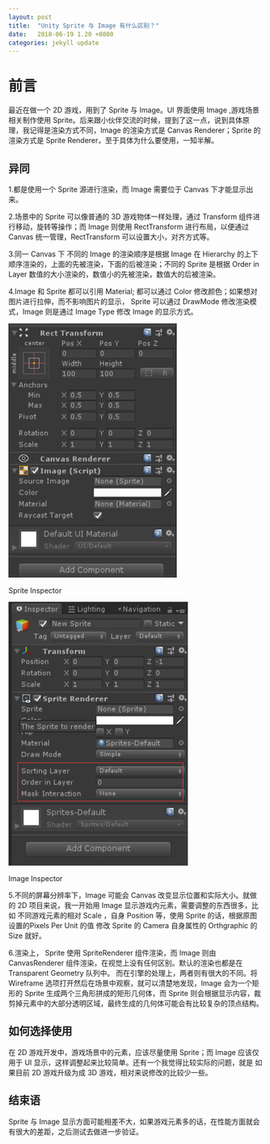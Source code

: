 ```yaml
---
layout: post
title:  "Unity Sprite 与 Image 有什么区别？"
date:   2018-06-19 1.20 +0800
categories: jekyll update
---
```

# 前言

最近在做一个 2D 游戏，用到了 Sprite 与 Image。UI 界面使用 Image ,游戏场景相关制作使用 Sprite。后来跟小伙伴交流的时候，提到了这一点，说到具体原理，我记得是渲染方式不同，Image 的渲染方式是 Canvas Renderer；Sprite 的渲染方式是 Sprite Renderer，至于具体为什么要使用，一知半解。

## 异同

1.都是使用一个 Sprite 源进行渲染，而 Image 需要位于 Canvas 下才能显示出来。

2.场景中的 Sprite 可以像普通的 3D 游戏物体一样处理，通过 Transform 组件进行移动，旋转等操作；而 Image 则使用 RectTransform 进行布局，以便通过 Canvas 统一管理，RectTransform 可以设置大小，对齐方式等。

3.同一 Canvas 下 不同的 Image 的渲染顺序是根据 Image 在 Hierarchy 的上下顺序渲染的，上面的先被渲染，下面的后被渲染；不同的 Sprite 是根据 Order in Layer 数值的大小渲染的，数值小的先被渲染，数值大的后被渲染。

4.Image 和 Sprite 都可以引用 Material; 都可以通过 Color 修改颜色；如果想对图片进行拉伸，而不影响图片的显示， Sprite 可以通过 DrawMode 修改渲染模式，Image 则是通过 Image Type 修改 Image 的显示方式。

![Sprite Inspector](https://raw.githubusercontent.com/yuyaoxue/yuyaoxue.github.io/master/assets/_v_images/sprite_1.png)

Sprite Inspector

![Image Inspector](https://github.com/yuyaoxue/yuyaoxue.github.io/blob/master/assets/_v_images/sprite_2.png?raw=true)

Image Inspector

5.不同的屏幕分辨率下，Image 可能会 Canvas 改变显示位置和实际大小。就做的 2D 项目来说，我一开始用 Image 显示游戏内元素，需要调整的东西很多，比如 不同游戏元素的相对 Scale ，自身 Position 等，使用 Sprite 的话，根据原图设置的Pixels Per Unit 的值 修改  Sprite 的 Camera 自身属性的 Orthgraphic 的 Size 就好。

6.渲染上， Sprite 使用 SpriteRenderer 组件渲染，而 Image 则由 CanvasRenderer 组件渲染，在视觉上没有任何区别。默认的渲染也都是在 Transparent Geometry 队列中。
而在引擎的处理上，两者则有很大的不同。将 Wireframe 选项打开然后在场景中观察，就可以清楚地发现，Image 会为一个矩形的 Sprite 生成两个三角形拼成的矩形几何体，而 Sprite 则会根据显示内容，裁剪掉元素中的大部分透明区域，最终生成的几何体可能会有比较复杂的顶点结构。

## 如何选择使用

在 2D 游戏开发中，游戏场景中的元素，应该尽量使用 Sprite；而 Image 应该仅用于 UI 显示，这样调整起来比较简单。还有一个我觉得比较实际的问题，就是 如果目前 2D 游戏升级为成 3D 游戏，相对来说修改的比较少一些。

## 结束语

Sprite 与 Image 显示方面可能相差不大，如果游戏元素多的话，在性能方面就会有很大的差距，之后测试去做进一步验证。
